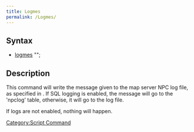 ```yaml
---
title: Logmes
permalink: /Logmes/
---
```


Syntax
------

-   [logmes](/logmes "wikilink") "<message>";

Description
-----------

This command will write the message given to the map server NPC log file, as specified in . If SQL logging is enabled, the message will go to the 'npclog' table, otherwise, it will go to the log file.

If logs are not enabled, nothing will happen.

[Category:Script Command](/Category:Script_Command "wikilink")